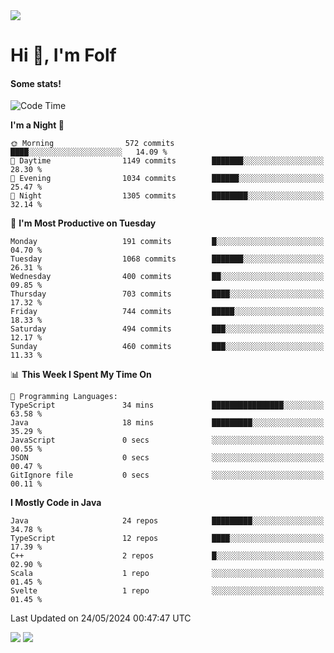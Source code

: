 <img src="https://komarev.com/ghpvc/?username=itsfolf"/>
<h1>Hi 👋, I'm Folf</h1>


#### Some stats!
<!--START_SECTION:waka-->
![Code Time](http://img.shields.io/badge/Code%20Time-2%2C218%20hrs%202%20mins-blue)

**I'm a Night 🦉** 

```text
🌞 Morning                572 commits         ████░░░░░░░░░░░░░░░░░░░░░   14.09 % 
🌆 Daytime                1149 commits        ███████░░░░░░░░░░░░░░░░░░   28.30 % 
🌃 Evening                1034 commits        ██████░░░░░░░░░░░░░░░░░░░   25.47 % 
🌙 Night                  1305 commits        ████████░░░░░░░░░░░░░░░░░   32.14 % 
```
📅 **I'm Most Productive on Tuesday** 

```text
Monday                   191 commits         █░░░░░░░░░░░░░░░░░░░░░░░░   04.70 % 
Tuesday                  1068 commits        ███████░░░░░░░░░░░░░░░░░░   26.31 % 
Wednesday                400 commits         ██░░░░░░░░░░░░░░░░░░░░░░░   09.85 % 
Thursday                 703 commits         ████░░░░░░░░░░░░░░░░░░░░░   17.32 % 
Friday                   744 commits         █████░░░░░░░░░░░░░░░░░░░░   18.33 % 
Saturday                 494 commits         ███░░░░░░░░░░░░░░░░░░░░░░   12.17 % 
Sunday                   460 commits         ███░░░░░░░░░░░░░░░░░░░░░░   11.33 % 
```


📊 **This Week I Spent My Time On** 

```text
💬 Programming Languages: 
TypeScript               34 mins             ████████████████░░░░░░░░░   63.58 % 
Java                     18 mins             █████████░░░░░░░░░░░░░░░░   35.29 % 
JavaScript               0 secs              ░░░░░░░░░░░░░░░░░░░░░░░░░   00.55 % 
JSON                     0 secs              ░░░░░░░░░░░░░░░░░░░░░░░░░   00.47 % 
GitIgnore file           0 secs              ░░░░░░░░░░░░░░░░░░░░░░░░░   00.11 % 
```

**I Mostly Code in Java** 

```text
Java                     24 repos            █████████░░░░░░░░░░░░░░░░   34.78 % 
TypeScript               12 repos            ████░░░░░░░░░░░░░░░░░░░░░   17.39 % 
C++                      2 repos             █░░░░░░░░░░░░░░░░░░░░░░░░   02.90 % 
Scala                    1 repo              ░░░░░░░░░░░░░░░░░░░░░░░░░   01.45 % 
Svelte                   1 repo              ░░░░░░░░░░░░░░░░░░░░░░░░░   01.45 % 
```




 Last Updated on 24/05/2024 00:47:47 UTC
<!--END_SECTION:waka-->
<a src="https://discord.com/users/1090088995976925305"><img src="https://lanyard-profile-readme.vercel.app/api/1090088995976925305"/></a></td> 
<img src="https://hit.yhype.me/github/profile?user_id=9268058"/>
